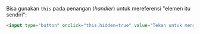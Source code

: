Bisa gunakan `this` pada penangan (_handler_) untuk mereferensi "elemen itu sendiri":

```html run height=50
<input type="button" onclick="this.hidden=true" value="Tekan untuk menyembunyikan">
```
